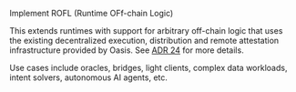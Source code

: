 Implement ROFL (Runtime OFf-chain Logic)

This extends runtimes with support for arbitrary off-chain logic that uses
the existing decentralized execution, distribution and remote attestation
infrastructure provided by Oasis. See [ADR 24] for more details.

Use cases include oracles, bridges, light clients, complex data workloads,
intent solvers, autonomous AI agents, etc.

<!-- markdownlint-disable line-length -->
[ADR 24]: https://github.com/oasisprotocol/adrs/blob/main/0024-off-chain-runtime-logic.md
<!-- markdownlint-enable line-length -->
